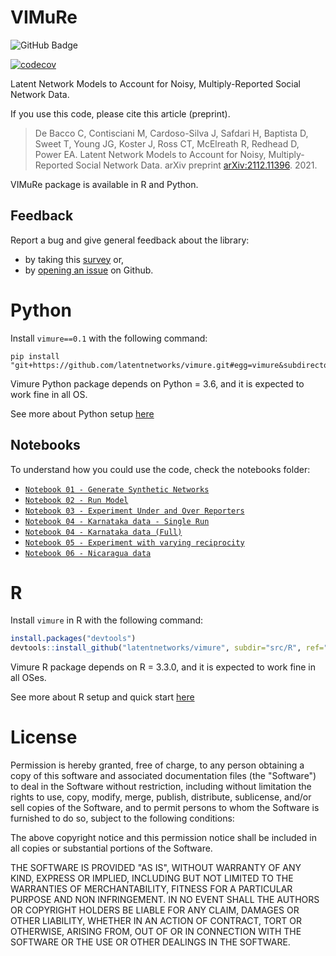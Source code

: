 # VIMuRe
![GitHub Badge](https://github.com/latentnetworks/vimure/workflows/test/badge.svg)

[![codecov](https://codecov.io/gh/latentnetworks/vimure/branch/main/graph/badge.svg?token=NAZP90D12J)](https://codecov.io/gh/latentnetworks/vimure)

Latent Network Models to Account for Noisy, Multiply-Reported Social Network Data.


If you use this code, please cite this article (preprint).

> De Bacco C, Contisciani M, Cardoso-Silva J, Safdari H, Baptista D, Sweet T, Young JG, Koster J, Ross CT, McElreath R, Redhead D, Power EA. Latent Network Models to Account for Noisy, Multiply-Reported Social Network Data. arXiv preprint [arXiv:2112.11396](https://arxiv.org/abs/2112.11396). 2021.

VIMuRe package is available in R and Python. 

## Feedback

Report a bug and give general feedback about the library:
- by taking this [survey](https://forms.gle/QaK5AWWYy78jZfyR6) or,
- by [opening an issue](https://github.com/latentnetworks/vimure/issues/new/choose) on Github.

# Python

Install `vimure==0.1` with the following command:

```console
pip install "git+https://github.com/latentnetworks/vimure.git#egg=vimure&subdirectory=src/python/"
```

Vimure Python package depends on Python = 3.6, and it is expected to work fine in
all OS.

See more about Python setup [here](src/python/README.md)

## Notebooks

To understand how you could use the code, check the notebooks folder:

- [`Notebook 01 - Generate Synthetic Networks`](notebooks/python/Notebook%2001%20-%20Generate%20Synthetic%20Networks.ipynb)
- [`Notebook 02 - Run Model`](notebooks/python/Notebook%2002%20-%20Run%20Model.ipynb)
- [`Notebook 03 - Experiment Under and Over Reporters`](notebooks/python/Notebook%2003%20-%20Experiment%20under%20and%20over%20reporters.ipynb)
- [`Notebook 04 - Karnataka data - Single Run`](notebooks/python/Notebook%2004%20-%20Karnataka%20data%20-%20Single%20Run.ipynb)
- [`Notebook 04 - Karnataka data (Full)`](notebooks/python/Notebook%2004%20-%20Karnataka%20data.ipynb)
- [`Notebook 05 - Experiment with varying reciprocity`](notebooks/python/Notebook%2005%20-%20Experiment%20varying%20reciprocity.ipynb)
- [`Notebook 06 - Nicaragua data`](notebooks/python/Notebook%2006%20-%20Nicaragua%20data.ipynb)

# R 

Install `vimure` in R with the following command:

```R
install.packages("devtools")
devtools::install_github("latentnetworks/vimure", subdir="src/R", ref="develop")
```

Vimure R package depends on R = 3.3.0, and it is expected to work fine in all OSes.

See more about R setup and quick start [here](https://latentnetworks.github.io/vimure/)

# License

Permission is hereby granted, free of charge, to any person obtaining a copy of this software and associated documentation files (the "Software") to deal in the Software without restriction, including without limitation the rights to use, copy, modify, merge, publish, distribute, sublicense, and/or sell copies of the Software, and to permit persons to whom the Software is furnished to do so, subject to the following conditions:

The above copyright notice and this permission notice shall be included in all copies or substantial portions of the Software.

THE SOFTWARE IS PROVIDED "AS IS", WITHOUT WARRANTY OF ANY KIND, EXPRESS OR IMPLIED, INCLUDING BUT NOT LIMITED TO THE WARRANTIES OF MERCHANTABILITY, FITNESS FOR A PARTICULAR PURPOSE AND NON INFRINGEMENT. IN NO EVENT SHALL THE AUTHORS OR COPYRIGHT HOLDERS BE LIABLE FOR ANY CLAIM, DAMAGES OR OTHER LIABILITY, WHETHER IN AN ACTION OF CONTRACT, TORT OR OTHERWISE, ARISING FROM, OUT OF OR IN CONNECTION WITH THE SOFTWARE OR THE USE OR OTHER DEALINGS IN THE SOFTWARE.

